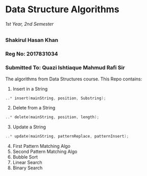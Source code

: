 # Data Structure Algorithms
###### 1st Year, 2nd Semester
### Shakirul Hasan Khan
### Reg No: 2017831034
### Submitted To: Quazi Ishtiaque Mahmud Rafi Sir

The algorithms from Data Structures course. This Repo contains:

1. Insert in a String
```c
..* insert(mainString, position, Substring);
```
2. Delete from a String
```c
..* delete(mainString, position, length);
```
3. Update a String
```c
..* update(mainString, patternReplace, patternInsert);
```
4. First Pattern Matching Algo
5. Second Pattern Matching Algo
6. Bubble Sort
7. Linear Search
8. Binary Search




